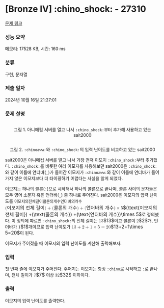 # [Bronze IV] :chino_shock: - 27310 

[문제 링크](https://www.acmicpc.net/problem/27310) 

### 성능 요약

메모리: 17528 KB, 시간: 160 ms

### 분류

구현, 문자열

### 제출 일자

2024년 10월 16일 21:37:01

### 문제 설명

<p style="text-align:center;"><img alt="" src="https://upload.acmicpc.net/452dc985-d922-4b4c-aac8-6c4e743e9731/-/preview/"></p>

<p style="text-align: center;">그림 1. 아니메컵 서버를 열고 나서 <code>:chino_shock:</code>부터 추가해 사용하고 있는 sait2000</p>

<p style="text-align: center;"><img alt="" src="https://upload.acmicpc.net/f342887f-7d07-45b1-b7be-4ba5d8e4859c/-/preview/"></p>

<p style="text-align: center;">그림 2. <code>:chinoaww:</code>와 <code>:chino_shock:</code>의 입력 난이도를 비교하고 있는 sait2000</p>

<p>sait2000은 아니메컵 서버를 열고 나서 가장 먼저 이모지 <code>:chino_shock:</code>부터 추가했다. <code>:chino_shock:</code>를 비롯한 여러 이모지를 사용해보던 sait2000은 <code>:chino_shock:</code>와 같이 이름에 언더바(<code>_</code>)가 들어간 이모지가 <code>:chinoaww:</code>와 같이 이름에 언더바가 들어가지 않은 이모지보다 더 타이핑하기 어렵다는 사실을 알게 되었다.</p>

<p>이모지는 하나의 콜론(<code>:</code>)으로 시작해서 하나의 콜론으로 끝나며, 콜론 사이의 문자들은 모두 영어 소문자 혹은 언더바(<code>_</code>) 중 하나로 주어진다. sait2000은 이모지의 입력 난이도를 <mjx-container class="MathJax" jax="CHTML" style="font-size: 109%; position: relative;"><mjx-math class="MJX-TEX" aria-hidden="true"><mjx-mo class="mjx-n"><mjx-c class="mjx-c28"></mjx-c></mjx-mo><mjx-mtext class="mjx-n"><mjx-utext variant="normal" style="font-size: 82.6%; padding: 0.909em 0px 0.242em; font-family: MJXZERO, serif;">이</mjx-utext><mjx-utext variant="normal" style="font-size: 82.6%; padding: 0.909em 0px 0.242em; font-family: MJXZERO, serif;">모</mjx-utext><mjx-utext variant="normal" style="font-size: 82.6%; padding: 0.909em 0px 0.242em; font-family: MJXZERO, serif;">지</mjx-utext><mjx-utext variant="normal" style="font-size: 82.6%; padding: 0.909em 0px 0.242em; font-family: MJXZERO, serif;">의</mjx-utext><mjx-c class="mjx-c20"></mjx-c><mjx-utext variant="normal" style="font-size: 82.6%; padding: 0.909em 0px 0.242em; font-family: MJXZERO, serif;">전</mjx-utext><mjx-utext variant="normal" style="font-size: 82.6%; padding: 0.909em 0px 0.242em; font-family: MJXZERO, serif;">체</mjx-utext><mjx-c class="mjx-c20"></mjx-c><mjx-utext variant="normal" style="font-size: 82.6%; padding: 0.909em 0px 0.242em; font-family: MJXZERO, serif;">길</mjx-utext><mjx-utext variant="normal" style="font-size: 82.6%; padding: 0.909em 0px 0.242em; font-family: MJXZERO, serif;">이</mjx-utext></mjx-mtext><mjx-mo class="mjx-n"><mjx-c class="mjx-c29"></mjx-c></mjx-mo><mjx-mo class="mjx-n" space="3"><mjx-c class="mjx-c2B"></mjx-c></mjx-mo><mjx-mo class="mjx-n" space="3"><mjx-c class="mjx-c28"></mjx-c></mjx-mo><mjx-mtext class="mjx-n"><mjx-utext variant="normal" style="font-size: 82.6%; padding: 0.909em 0px 0.242em; font-family: MJXZERO, serif;">콜</mjx-utext><mjx-utext variant="normal" style="font-size: 82.6%; padding: 0.909em 0px 0.242em; font-family: MJXZERO, serif;">론</mjx-utext><mjx-utext variant="normal" style="font-size: 82.6%; padding: 0.909em 0px 0.242em; font-family: MJXZERO, serif;">의</mjx-utext><mjx-c class="mjx-c20"></mjx-c><mjx-utext variant="normal" style="font-size: 82.6%; padding: 0.909em 0px 0.242em; font-family: MJXZERO, serif;">개</mjx-utext><mjx-utext variant="normal" style="font-size: 82.6%; padding: 0.909em 0px 0.242em; font-family: MJXZERO, serif;">수</mjx-utext></mjx-mtext><mjx-mo class="mjx-n"><mjx-c class="mjx-c29"></mjx-c></mjx-mo><mjx-mo class="mjx-n" space="3"><mjx-c class="mjx-c2B"></mjx-c></mjx-mo><mjx-mo class="mjx-n" space="3"><mjx-c class="mjx-c28"></mjx-c></mjx-mo><mjx-mtext class="mjx-n"><mjx-utext variant="normal" style="font-size: 82.6%; padding: 0.909em 0px 0.242em; font-family: MJXZERO, serif;">언</mjx-utext><mjx-utext variant="normal" style="font-size: 82.6%; padding: 0.909em 0px 0.242em; font-family: MJXZERO, serif;">더</mjx-utext><mjx-utext variant="normal" style="font-size: 82.6%; padding: 0.909em 0px 0.242em; font-family: MJXZERO, serif;">바</mjx-utext><mjx-utext variant="normal" style="font-size: 82.6%; padding: 0.909em 0px 0.242em; font-family: MJXZERO, serif;">의</mjx-utext><mjx-c class="mjx-c20"></mjx-c><mjx-utext variant="normal" style="font-size: 82.6%; padding: 0.909em 0px 0.242em; font-family: MJXZERO, serif;">개</mjx-utext><mjx-utext variant="normal" style="font-size: 82.6%; padding: 0.909em 0px 0.242em; font-family: MJXZERO, serif;">수</mjx-utext></mjx-mtext><mjx-mo class="mjx-n"><mjx-c class="mjx-c29"></mjx-c></mjx-mo><mjx-mo class="mjx-n" space="3"><mjx-c class="mjx-cD7"></mjx-c></mjx-mo><mjx-mn class="mjx-n" space="3"><mjx-c class="mjx-c35"></mjx-c></mjx-mn></mjx-math><mjx-assistive-mml unselectable="on" display="inline"><math xmlns="http://www.w3.org/1998/Math/MathML"><mo stretchy="false">(</mo><mtext>이모지의 전체 길이</mtext><mo stretchy="false">)</mo><mo>+</mo><mo stretchy="false">(</mo><mtext>콜론의 개수</mtext><mo stretchy="false">)</mo><mo>+</mo><mo stretchy="false">(</mo><mtext>언더바의 개수</mtext><mo stretchy="false">)</mo><mo>×</mo><mn>5</mn></math></mjx-assistive-mml><span aria-hidden="true" class="no-mathjax mjx-copytext">$(\text{이모지의 전체 길이}) +(\text{콜론의 개수}) +(\text{언더바의 개수})\times 5$</span></mjx-container>로 정의했다. 이 정의에 따르면 <code>:chino_shock:</code>의 전체 길이는 <mjx-container class="MathJax" jax="CHTML" style="font-size: 109%; position: relative;"><mjx-math class="MJX-TEX" aria-hidden="true"><mjx-mn class="mjx-n"><mjx-c class="mjx-c31"></mjx-c><mjx-c class="mjx-c33"></mjx-c></mjx-mn></mjx-math><mjx-assistive-mml unselectable="on" display="inline"><math xmlns="http://www.w3.org/1998/Math/MathML"><mn>13</mn></math></mjx-assistive-mml><span aria-hidden="true" class="no-mathjax mjx-copytext">$13$</span></mjx-container>이고 콜론이 <mjx-container class="MathJax" jax="CHTML" style="font-size: 109%; position: relative;"><mjx-math class="MJX-TEX" aria-hidden="true"><mjx-mn class="mjx-n"><mjx-c class="mjx-c32"></mjx-c></mjx-mn></mjx-math><mjx-assistive-mml unselectable="on" display="inline"><math xmlns="http://www.w3.org/1998/Math/MathML"><mn>2</mn></math></mjx-assistive-mml><span aria-hidden="true" class="no-mathjax mjx-copytext">$2$</span></mjx-container>개, 언더바가 <mjx-container class="MathJax" jax="CHTML" style="font-size: 109%; position: relative;"><mjx-math class="MJX-TEX" aria-hidden="true"><mjx-mn class="mjx-n"><mjx-c class="mjx-c31"></mjx-c></mjx-mn></mjx-math><mjx-assistive-mml unselectable="on" display="inline"><math xmlns="http://www.w3.org/1998/Math/MathML"><mn>1</mn></math></mjx-assistive-mml><span aria-hidden="true" class="no-mathjax mjx-copytext">$1$</span></mjx-container>개이므로 입력 난이도가 <mjx-container class="MathJax" jax="CHTML" style="font-size: 109%; position: relative;"><mjx-math class="MJX-TEX" aria-hidden="true"><mjx-mn class="mjx-n"><mjx-c class="mjx-c31"></mjx-c><mjx-c class="mjx-c33"></mjx-c></mjx-mn><mjx-mo class="mjx-n" space="3"><mjx-c class="mjx-c2B"></mjx-c></mjx-mo><mjx-mn class="mjx-n" space="3"><mjx-c class="mjx-c32"></mjx-c></mjx-mn><mjx-mo class="mjx-n" space="3"><mjx-c class="mjx-c2B"></mjx-c></mjx-mo><mjx-mn class="mjx-n" space="3"><mjx-c class="mjx-c31"></mjx-c></mjx-mn><mjx-mo class="mjx-n" space="3"><mjx-c class="mjx-cD7"></mjx-c></mjx-mo><mjx-mn class="mjx-n" space="3"><mjx-c class="mjx-c35"></mjx-c></mjx-mn><mjx-mo class="mjx-n" space="4"><mjx-c class="mjx-c3D"></mjx-c></mjx-mo><mjx-mn class="mjx-n" space="4"><mjx-c class="mjx-c32"></mjx-c><mjx-c class="mjx-c30"></mjx-c></mjx-mn></mjx-math><mjx-assistive-mml unselectable="on" display="inline"><math xmlns="http://www.w3.org/1998/Math/MathML"><mn>13</mn><mo>+</mo><mn>2</mn><mo>+</mo><mn>1</mn><mo>×</mo><mn>5</mn><mo>=</mo><mn>20</mn></math></mjx-assistive-mml><span aria-hidden="true" class="no-mathjax mjx-copytext">$13+2+1\times 5=20$</span></mjx-container>이 된다.</p>

<p>이모지가 주어졌을 때 이모지의 입력 난이도를 계산해 출력해보자.</p>

### 입력 

 <p>첫 번째 줄에 이모지가 주어진다. 주어지는 이모지는 항상 <code>:chino</code>로 시작하고 <code>:</code>로 끝나며, 전체 길이가 <mjx-container class="MathJax" jax="CHTML" style="font-size: 109%; position: relative;"><mjx-math class="MJX-TEX" aria-hidden="true"><mjx-mn class="mjx-n"><mjx-c class="mjx-c37"></mjx-c></mjx-mn></mjx-math><mjx-assistive-mml unselectable="on" display="inline"><math xmlns="http://www.w3.org/1998/Math/MathML"><mn>7</mn></math></mjx-assistive-mml><span aria-hidden="true" class="no-mathjax mjx-copytext">$7$</span></mjx-container> 이상 <mjx-container class="MathJax" jax="CHTML" style="font-size: 109%; position: relative;"><mjx-math class="MJX-TEX" aria-hidden="true"><mjx-mn class="mjx-n"><mjx-c class="mjx-c33"></mjx-c><mjx-c class="mjx-c32"></mjx-c></mjx-mn></mjx-math><mjx-assistive-mml unselectable="on" display="inline"><math xmlns="http://www.w3.org/1998/Math/MathML"><mn>32</mn></math></mjx-assistive-mml><span aria-hidden="true" class="no-mathjax mjx-copytext">$32$</span></mjx-container> 이하이다.</p>

### 출력 

 <p>이모지의 입력 난이도를 출력한다.</p>

